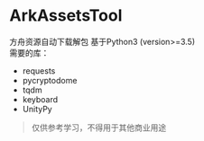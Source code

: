 # ArkAssetsTool
方舟资源自动下载解包
基于Python3 (version>=3.5)  
需要的库：
- requests
- pycryptodome
- tqdm
- keyboard
- UnityPy
> 仅供参考学习，不得用于其他商业用途
